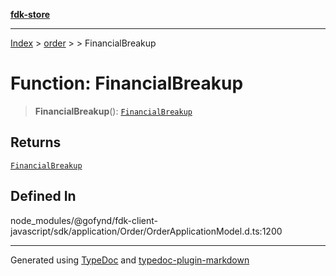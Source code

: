 [**fdk-store**](../../../README.md)
***

[Index](../../../API.md) > [order](../../README.md) > [<internal>](../README.md) > FinancialBreakup

# Function: FinancialBreakup

> **FinancialBreakup**(): [`FinancialBreakup`](../type-aliases/type-alias.FinancialBreakup.md)

## Returns

[`FinancialBreakup`](../type-aliases/type-alias.FinancialBreakup.md)

## Defined In

node\_modules/@gofynd/fdk-client-javascript/sdk/application/Order/OrderApplicationModel.d.ts:1200

***
Generated using [TypeDoc](https://typedoc.org/) and [typedoc-plugin-markdown](https://www.npmjs.com/package/typedoc-plugin-markdown)
